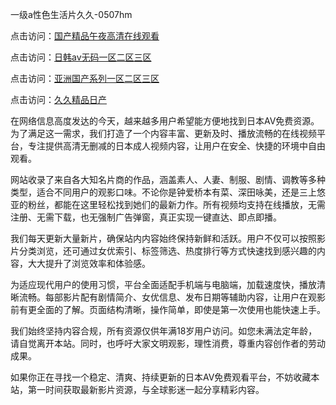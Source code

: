 一级a性色生活片久久-0507hm


点击访问：<a href="https://gfd-5xg.pages.dev/">国产精品午夜高清在线观看</a>

点击访问：<a href="https://fdhf-454.pages.dev/">日韩av无码一区二区三区</a>

点击访问：<a href="https://bered.pages.dev/">亚洲国产系列一区二区三区</a>

点击访问：<a href="https://rtj-3zo.pages.dev/">久久精品日产</a>



在网络信息高度发达的今天，越来越多用户希望能方便地找到日本AV免费资源。为了满足这一需求，我们打造了一个内容丰富、更新及时、播放流畅的在线视频平台，专注提供高清无删减的日本成人视频内容，让用户在安全、快捷的环境中自由观看。

网站收录了来自各大知名片商的作品，涵盖素人、人妻、制服、剧情、调教等多种类型，适合不同用户的观影口味。不论你是钟爱桥本有菜、深田咏美，还是三上悠亚的粉丝，都能在这里轻松找到她们的最新力作。所有视频均支持在线播放，无需注册、无需下载，也无强制广告弹窗，真正实现一键直达、即点即播。

我们每天更新大量新片，确保站内内容始终保持新鲜和活跃。用户不仅可以按照影片分类浏览，还可通过女优索引、标签筛选、热度排行等方式快速找到感兴趣的内容，大大提升了浏览效率和体验感。

为适应现代用户的使用习惯，平台全面适配手机端与电脑端，加载速度快，播放清晰流畅。每部影片配有剧情简介、女优信息、发布日期等辅助内容，让用户在观影前有更全面的了解。页面结构清晰，操作简单，即使是第一次使用也能快速上手。

我们始终坚持内容合规，所有资源仅供年满18岁用户访问。如您未满法定年龄，请自觉离开本站。同时，也呼吁大家文明观影，理性消费，尊重内容创作者的劳动成果。

如果你正在寻找一个稳定、清爽、持续更新的日本AV免费观看平台，不妨收藏本站，第一时间获取最新影片资源，与全球影迷一起分享精彩内容。

<span style="display:none;">[Canonical link](https://github.com/yy3652/741115 ）</span>
